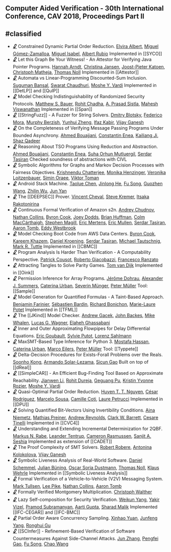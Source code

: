 ## Computer Aided Verification - 30th International Conference, CAV 2018, Proceedings Part II
#classified
---
-	[🔓](https://doi.org/10.1007/978-3-319-96142-2_24) Constrained Dynamic Partial Order Reduction.
	[Elvira Albert](https://dblp.org/pid/a/ElviraAlbert.html), [Miguel Gómez-Zamalloa](https://dblp.org/pid/26/669.html), [Miguel Isabel](https://dblp.org/pid/177/0262.html), [Albert Rubio](https://dblp.org/pid/29/6684.html)
	Implemented in [[SYCO]]
-	[🔓](https://doi.org/10.1007/978-3-319-96142-2_1) Let this Graph Be Your Witness! - An Attestor for Verifying Java Pointer Programs.
	[Hannah Arndt](https://dblp.org/pid/200/7994.html), [Christina Jansen](https://dblp.org/pid/75/9687.html), [Joost-Pieter Katoen](https://dblp.org/pid/k/JoostPieterKatoen.html), [Christoph Matheja](https://dblp.org/pid/172/5070.html), [Thomas Noll](https://dblp.org/pid/31/248-1.html)
	Implemented in [[Attestor]]
-	[🔓](https://doi.org/10.1007/978-3-319-96142-2_9) Automata vs Linear-Programming Discounted-Sum Inclusion.
	[Suguman Bansal](https://dblp.org/pid/217/4777.html), [Swarat Chaudhuri](https://dblp.org/pid/37/6100.html), [Moshe Y. Vardi](https://dblp.org/pid/v/MosheYVardi.html)
	Implemented in [[DetLP]] and [[QuIP]]
-	[🔓](https://doi.org/10.1007/978-3-319-96142-2_10) Model Checking Indistinguishability of Randomized Security Protocols.
	[Matthew S. Bauer](https://dblp.org/pid/46/8261.html), [Rohit Chadha](https://dblp.org/pid/c/RohitChadha.html), [A. Prasad Sistla](https://dblp.org/pid/s/APrasadSistla.html), [Mahesh Viswanathan](https://dblp.org/pid/23/2759-1.html)
	Implemented in [[Span]]
-	[🔓](https://doi.org/10.1007/978-3-319-96142-2_6) [[StringFuzz]] - A Fuzzer for String Solvers.
	[Dmitry Blotsky](https://dblp.org/pid/223/5185.html), [Federico Mora](https://dblp.org/pid/82/5093.html), [Murphy Berzish](https://dblp.org/pid/180/5429.html), [Yunhui Zheng](https://dblp.org/pid/47/702.html), [Ifaz Kabir](https://dblp.org/pid/202/2276.html), [Vijay Ganesh](https://dblp.org/pid/g/VijayGanesh.html)
-	[🔓](https://doi.org/10.1007/978-3-319-96142-2_23) On the Completeness of Verifying Message Passing Programs Under Bounded Asynchrony.
	[Ahmed Bouajjani](https://dblp.org/pid/b/AhmedBouajjani.html), [Constantin Enea](https://dblp.org/pid/72/2839.html), [Kailiang Ji](https://dblp.org/pid/166/0923.html), [Shaz Qadeer](https://dblp.org/pid/q/ShazQadeer.html)
-	[🔓](https://doi.org/10.1007/978-3-319-96142-2_21) Reasoning About TSO Programs Using Reduction and Abstraction.
	[Ahmed Bouajjani](https://dblp.org/pid/b/AhmedBouajjani.html), [Constantin Enea](https://dblp.org/pid/72/2839.html), [Suha Orhun Mutluergil](https://dblp.org/pid/170/4198.html), [Serdar Tasiran](https://dblp.org/pid/88/1444.html)
	Checked soundness of abstractions with CIVL
-	[🔓](https://doi.org/10.1007/978-3-319-96142-2_13) Symbolic Algorithms for Graphs and Markov Decision Processes with Fairness Objectives.
	[Krishnendu Chatterjee](https://dblp.org/pid/92/5602.html), [Monika Henzinger](https://dblp.org/pid/h/MonikaRauchHenzinger.html), [Veronika Loitzenbauer](https://dblp.org/pid/132/9047.html), [Simin Oraee](https://dblp.org/pid/218/5331.html), [Viktor Toman](https://dblp.org/pid/215/3408.html)
-	[🔓](https://doi.org/10.1007/978-3-319-96142-2_29) Android Stack Machine.
	[Taolue Chen](https://dblp.org/pid/28/4743.html), [Jinlong He](https://dblp.org/pid/204/0042.html), [Fu Song](https://dblp.org/pid/09/10016.html), [Guozhen Wang](https://dblp.org/pid/223/5357.html), [Zhilin Wu](https://dblp.org/pid/71/3710.html), [Jun Yan](https://dblp.org/pid/89/5901.html)
-	[🔓](https://doi.org/10.1007/978-3-319-96142-2_4) The [[DEEPSEC]] Prover.
	[Vincent Cheval](https://dblp.org/pid/62/8336.html), [Steve Kremer](https://dblp.org/pid/k/SteveKremer.html), [Itsaka Rakotonirina](https://dblp.org/pid/223/5215.html)
-	[🔓](https://doi.org/10.1007/978-3-319-96142-2_26) Continuous Formal Verification of Amazon s2n.
	[Andrey Chudnov](https://dblp.org/pid/94/3130.html), [Nathan Collins](https://dblp.org/pid/65/10809.html), [Byron Cook](https://dblp.org/pid/36/113.html), [Joey Dodds](https://dblp.org/pid/223/5187.html), [Brian Huffman](https://dblp.org/pid/69/3465.html), [Colm MacCárthaigh](https://dblp.org/pid/223/4997.html), [Stephen Magill](https://dblp.org/pid/30/5360.html), [Eric Mertens](https://dblp.org/pid/143/2709.html), [Eric Mullen](https://dblp.org/pid/19/9842.html), [Serdar Tasiran](https://dblp.org/pid/88/1444.html), [Aaron Tomb](https://dblp.org/pid/91/466.html), [Eddy Westbrook](https://dblp.org/pid/223/5374.html)
-	[🔓](https://doi.org/10.1007/978-3-319-96142-2_28) Model Checking Boot Code from AWS Data Centers.
	[Byron Cook](https://dblp.org/pid/36/113.html), [Kareem Khazem](https://dblp.org/pid/178/2891.html), [Daniel Kroening](https://dblp.org/pid/k/DanielKroening.html), [Serdar Tasiran](https://dblp.org/pid/88/1444.html), [Michael Tautschnig](https://dblp.org/pid/18/1323.html), [Mark R. Tuttle](https://dblp.org/pid/t/MarkRTuttle.html)
	Implemented in [[CBMC]]
-	[🔓](https://doi.org/10.1007/978-3-319-96142-2_8) Program Analysis Is Harder Than Verification - A Computability Perspective.
	[Patrick Cousot](https://dblp.org/pid/c/PCousot.html), [Roberto Giacobazzi](https://dblp.org/pid/g/RobertoGiacobazzi.html), [Francesco Ranzato](https://dblp.org/pid/r/FRanzato.html)
-	[🔓](https://doi.org/10.1007/978-3-319-96142-2_14) Attracting Tangles to Solve Parity Games.
	[Tom van Dijk](https://dblp.org/pid/126/8210.html)
	Implemented in [[Oink]]
-	[🔓](https://doi.org/10.1007/978-3-319-96142-2_7) Permission Inference for Array Programs.
	[Jérôme Dohrau](https://dblp.org/pid/156/9072.html), [Alexander J. Summers](https://dblp.org/pid/76/5160.html), [Caterina Urban](https://dblp.org/pid/130/9842.html), [Severin Münger](https://dblp.org/pid/218/5563.html), [Peter Müller](https://dblp.org/pid/m/PMuller1.html)
	Tool: [[Sample]]
-	[🔓](https://doi.org/10.1007/978-3-319-96142-2_19) Model Generation for Quantified Formulas - A Taint-Based Approach.
	[Benjamin Farinier](https://dblp.org/pid/215/4462.html), [Sébastien Bardin](https://dblp.org/pid/b/SebastienBardin.html), [Richard Bonichon](https://dblp.org/pid/75/3724.html), [Marie-Laure Potet](https://dblp.org/pid/37/5694.html)
	Implemented in [[TFML]]
-	[🔓](https://doi.org/10.1007/978-3-319-96142-2_3) The [[JKind]] Model Checker.
	[Andrew Gacek](https://dblp.org/pid/84/6151.html), [John Backes](https://dblp.org/pid/97/8857.html), [Mike Whalen](https://dblp.org/pid/70/5189.html), [Lucas G. Wagner](https://dblp.org/pid/94/7566.html), [Elaheh Ghassabani](https://dblp.org/pid/172/4689.html)
-	[🔓](https://doi.org/10.1007/978-3-319-96142-2_31) Inner and Outer Approximating Flowpipes for Delay Differential Equations.
	[Eric Goubault](https://dblp.org/pid/90/1132.html), [Sylvie Putot](https://dblp.org/pid/61/1269.html), [Lorenz Sahlmann](https://dblp.org/pid/223/5310.html)
-	[🔓](https://doi.org/10.1007/978-3-319-96142-2_2) MaxSMT-Based Type Inference for Python 3.
	[Mostafa Hassan](https://dblp.org/pid/223/5094.html), [Caterina Urban](https://dblp.org/pid/130/9842.html), [Marco Eilers](https://dblp.org/pid/217/4745.html), [Peter Müller](https://dblp.org/pid/m/PMuller1.html)
	Tool: [[Typpete]]
-	[🔓](https://doi.org/10.1007/978-3-319-96142-2_15) Delta-Decision Procedures for Exists-Forall Problems over the Reals.
	[Soonho Kong](https://dblp.org/pid/43/7541.html), [Armando Solar-Lezama](https://dblp.org/pid/95/6919.html), [Sicun Gao](https://dblp.org/pid/22/8296.html)
	Built on top of [[dReal]]
-	[🔓](https://doi.org/10.1007/978-3-319-96142-2_5) [[SimpleCAR]] - An Efficient Bug-Finding Tool Based on Approximate Reachability.
	[Jianwen Li](https://dblp.org/pid/21/8669.html), [Rohit Dureja](https://dblp.org/pid/208/7416.html), [Geguang Pu](https://dblp.org/pid/33/1678.html), [Kristin Yvonne Rozier](https://dblp.org/pid/67/519.html), [Moshe Y. Vardi](https://dblp.org/pid/v/MosheYVardi.html)
-	[🔓](https://doi.org/10.1007/978-3-319-96142-2_22) Quasi-Optimal Partial Order Reduction.
	[Huyen T. T. Nguyen](https://dblp.org/pid/215/3598.html), [César Rodríguez](https://dblp.org/pid/74/9958.html), [Marcelo Sousa](https://dblp.org/pid/123/7772.html), [Camille Coti](https://dblp.org/pid/78/4708.html), [Laure Petrucci](https://dblp.org/pid/p/LaurePetrucci.html)
	Implemented in [[DPU]]
-	[🔓](https://doi.org/10.1007/978-3-319-96142-2_16) Solving Quantified Bit-Vectors Using Invertibility Conditions.
	[Aina Niemetz](https://dblp.org/pid/115/4373.html), [Mathias Preiner](https://dblp.org/pid/115/4371.html), [Andrew Reynolds](https://dblp.org/pid/41/9861.html), [Clark W. Barrett](https://dblp.org/pid/b/ClarkWBarrett.html), [Cesare Tinelli](https://dblp.org/pid/37/4921.html)
	Implemented in [[CVC4]]
-	[🔓](https://doi.org/10.1007/978-3-319-96142-2_17) Understanding and Extending Incremental Determinization for 2QBF.
	[Markus N. Rabe](https://dblp.org/pid/88/1112-2.html), [Leander Tentrup](https://dblp.org/pid/143/2715.html), [Cameron Rasmussen](https://dblp.org/pid/223/5057.html), [Sanjit A. Seshia](https://dblp.org/pid/s/SanjitASeshia.html)
	Implemented as extension of [[CADET]]
-	[🔓](https://doi.org/10.1007/978-3-319-96142-2_18) The Proof Complexity of SMT Solvers.
	[Robert Robere](https://dblp.org/pid/122/2714.html), [Antonina Kolokolova](https://dblp.org/pid/91/5785.html), [Vijay Ganesh](https://dblp.org/pid/g/VijayGanesh.html)
-	[🔓](https://doi.org/10.1007/978-3-319-96142-2_27) Symbolic Liveness Analysis of Real-World Software.
	[Daniel Schemmel](https://dblp.org/pid/119/0975.html), [Julian Büning](https://dblp.org/pid/223/5126.html), [Oscar Soria Dustmann](https://dblp.org/pid/89/8919.html), [Thomas Noll](https://dblp.org/pid/31/248-1.html), [Klaus Wehrle](https://dblp.org/pid/w/KlausWehrle.html)
	Implemented in [[Symbolic Liveness Analysis]]
-	[🔓](https://doi.org/10.1007/978-3-319-96142-2_25) Formal Verification of a Vehicle-to-Vehicle (V2V) Messaging System.
	[Mark Tullsen](https://dblp.org/pid/95/6125.html), [Lee Pike](https://dblp.org/pid/p/LeePike.html), [Nathan Collins](https://dblp.org/pid/65/10809.html), [Aaron Tomb](https://dblp.org/pid/91/466.html)
-	[🔓](https://doi.org/10.1007/978-3-319-96142-2_30) Formally Verified Montgomery Multiplication.
	[Christoph Walther](https://dblp.org/pid/w/ChristophWalther.html)
-	[🔓](https://doi.org/10.1007/978-3-319-96142-2_11) Lazy Self-composition for Security Verification.
	[Weikun Yang](https://dblp.org/pid/167/0229.html), [Yakir Vizel](https://dblp.org/pid/86/2578.html), [Pramod Subramanyan](https://dblp.org/pid/27/8110.html), [Aarti Gupta](https://dblp.org/pid/18/2229.html), [Sharad Malik](https://dblp.org/pid/79/6934.html)
	Implemented [[IFC-CEGAR]] and [[IFC-BMC]]
-	[🔓](https://doi.org/10.1007/978-3-319-96142-2_20) Partial Order Aware Concurrency Sampling.
	[Xinhao Yuan](https://dblp.org/pid/70/10355.html), [Junfeng Yang](https://dblp.org/pid/71/3724.html), [Ronghui Gu](https://dblp.org/pid/155/8148.html)
-	[🔓](https://doi.org/10.1007/978-3-319-96142-2_12) [[SCInfer]] - Refinement-Based Verification of Software Countermeasures Against Side-Channel Attacks.
	[Jun Zhang](https://dblp.org/pid/29/4190.html), [Pengfei Gao](https://dblp.org/pid/147/0949.html), [Fu Song](https://dblp.org/pid/09/10016.html), [Chao Wang](https://dblp.org/pid/w/ChaoWang.html)

